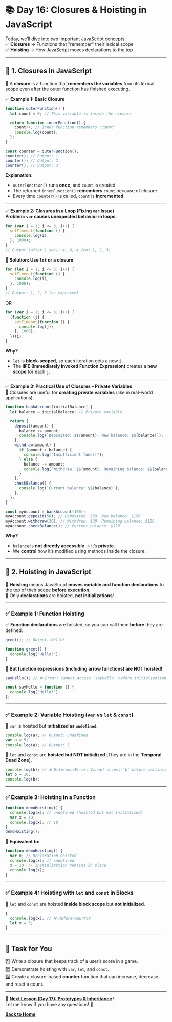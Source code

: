 # **📚 Day 16: Closures & Hoisting in JavaScript**  

Today, we’ll dive into two important JavaScript concepts:  
✅ **Closures** → Functions that "remember" their lexical scope  
✅ **Hoisting** → How JavaScript moves declarations to the top  

---

## **🔹 1. Closures in JavaScript**  
📌 A **closure** is a function that **remembers the variables** from its lexical scope even after the outer function has finished executing.  

✅ **Example 1: Basic Closure**  
```js
function outerFunction() {
  let count = 0; // This variable is inside the closure

  return function innerFunction() {
    count++; // Inner function remembers "count"
    console.log(count);
  };
}

const counter = outerFunction();
counter(); // Output: 1
counter(); // Output: 2
counter(); // Output: 3
```
**Explanation:**  
- `outerFunction()` runs **once**, and `count` is created.  
- The returned `innerFunction()` **remembers** `count` because of closure.  
- Every time `counter()` is called, `count` is **incremented**.  

---

✅ **Example 2: Closures in a Loop (Fixing `var` Issue)**  
**Problem: `var` causes unexpected behavior in loops.**  
```js
for (var i = 1; i <= 3; i++) {
  setTimeout(function () {
    console.log(i);
  }, 1000);
}
// Output (after 1 sec): 4, 4, 4 (not 1, 2, 3)
```
🔹 **Solution: Use `let` or a closure**  
```js
for (let i = 1; i <= 3; i++) {
  setTimeout(function () {
    console.log(i);
  }, 1000);
}
// Output: 1, 2, 3 (as expected)
```
OR  
```js
for (var i = 1; i <= 3; i++) {
  (function (j) {
    setTimeout(function () {
      console.log(j);
    }, 1000);
  })(i);
}
```
**Why?**  
- `let` is **block-scoped**, so each iteration gets a new `i`.  
- The **IIFE (Immediately Invoked Function Expression)** creates a **new scope** for each `j`.  

---

✅ **Example 3: Practical Use of Closures – Private Variables**  
📌 Closures are useful for **creating private variables** (like in real-world applications).  
```js
function bankAccount(initialBalance) {
  let balance = initialBalance; // Private variable

  return {
    deposit(amount) {
      balance += amount;
      console.log(`Deposited: $${amount}. New balance: $${balance}`);
    },
    withdraw(amount) {
      if (amount > balance) {
        console.log("Insufficient funds!");
      } else {
        balance -= amount;
        console.log(`Withdrew: $${amount}. Remaining balance: $${balance}`);
      }
    },
    checkBalance() {
      console.log(`Current balance: $${balance}`);
    },
  };
}

const myAccount = bankAccount(100);
myAccount.deposit(50); // Deposited: $50. New balance: $150
myAccount.withdraw(30); // Withdrew: $30. Remaining balance: $120
myAccount.checkBalance(); // Current balance: $120
```
**Why?**  
- `balance` is **not directly accessible** → it’s **private**.  
- We **control** how it’s modified using methods inside the closure.  

---

## **🔹 2. Hoisting in JavaScript**  
📌 **Hoisting** means JavaScript **moves variable and function declarations** to the top of their scope **before execution**.  
📌 Only **declarations** are hoisted, **not initializations**!  

---

### **✅ Example 1: Function Hoisting**  
✅ **Function declarations** are hoisted, so you can call them **before** they are defined.  
```js
greet(); // Output: Hello!

function greet() {
  console.log("Hello!");
}
```
🚨 **But function expressions (including arrow functions) are NOT hoisted!**  
```js
sayHello(); // ❌ Error: Cannot access 'sayHello' before initialization

const sayHello = function () {
  console.log("Hello!");
};
```

---

### **✅ Example 2: Variable Hoisting (`var` vs `let` & `const`)**  
🚨 `var` is hoisted but **initialized as `undefined`**.  
```js
console.log(a); // Output: undefined
var a = 5;
console.log(a); // Output: 5
```
🚨 `let` and `const` are **hoisted but NOT initialized** (They are in the **Temporal Dead Zone**).  
```js
console.log(b); // ❌ ReferenceError: Cannot access 'b' before initialization
let b = 10;
console.log(b);
```

---

### **✅ Example 3: Hoisting in a Function**  
```js
function demoHoisting() {
  console.log(x); // undefined (hoisted but not initialized)
  var x = 10;
  console.log(x); // 10
}
demoHoisting();
```
🔹 **Equivalent to:**  
```js
function demoHoisting() {
  var x; // Declaration hoisted
  console.log(x); // undefined
  x = 10; // Initialization remains in place
  console.log(x);
}
```

---

### **✅ Example 4: Hoisting with `let` and `const` in Blocks**  
📌 `let` and `const` are hoisted **inside block scope** but **not initialized**.  
```js
{
  console.log(x); // ❌ ReferenceError
  let x = 5;
}
```

---

## **📝 Task for You**  
1️⃣ Write a closure that keeps track of a user’s score in a game.  
2️⃣ Demonstrate hoisting with `var`, `let`, and `const`.  
3️⃣ Create a closure-based **counter** function that can increase, decrease, and reset a count.  

---

🎯 **[Next Lesson (Day 17): Prototypes & Inheritance](../day_17/README.md) !**  
Let me know if you have any questions! 🚀

[**Back to Home**](../../../)